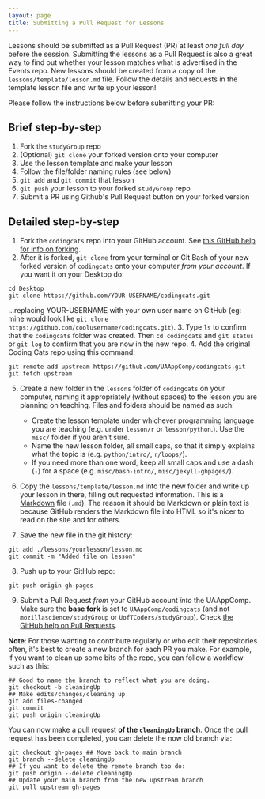 ```yaml
---
layout: page
title: Submitting a Pull Request for Lessons
---
```


Lessons should be submitted as a Pull Request (PR) at least *one full day* before the
session. Submitting the lessons as a Pull Request is also a great way to find
out whether your lesson matches what is advertised in the Events repo. New lessons
should be created from a copy of the `lessons/template/lesson.md` file. Follow the
details and requests in the template lesson file and write up your lesson!

Please follow the instructions below before submitting your PR:

## Brief step-by-step

1. Fork the `studyGroup` repo
2. (Optional) `git clone` your forked version onto your computer
3. Use the lesson template and make your lesson
4. Follow the file/folder naming rules (see below)
5. `git add` and `git commit` that lesson
6. `git push` your lesson to your forked `studyGroup` repo
7. Submit a PR using Github's Pull Request button on your forked version

## Detailed step-by-step

1. Fork the `codingcats` repo into your GitHub account. See
[this GitHub help for info on forking](https://help.github.com/articles/fork-a-repo/).
2. After it is forked, `git clone` from your terminal or Git Bash of your new
forked version of `codingcats` onto your computer *from your account*. If you
want it on your Desktop do:
  ```
  cd Desktop
  git clone https://github.com/YOUR-USERNAME/codingcats.git
  ```

  ...replacing YOUR-USERNAME with your own user name on GitHub (eg: mine would
  look like `git clone https://github.com/coolusername/codingcats.git`).
3. Type `ls` to confirm that the `codingcats` folder was created. Then
`cd codingcats` and `git status` or `git log` to confirm that you are now in the
new repo.
4. Add the original Coding Cats repo using this command:
  ```
  git remote add upstream https://github.com/UAAppComp/codingcats.git
  git fetch upstream
  ```

5. Create a new folder in the `lessons` folder of `codingcats` on your computer,
naming it appropriately (without spaces) to the lesson you are planning on
teaching. Files and folders should be named as such:
    - Create the lesson template under whichever programming language you are
    teaching (e.g. under `lesson/r` or `lesson/python`.). Use the `misc/` folder
    if you aren't sure.
    - Name the new lesson folder, all small caps, so that it simply explains
    what the topic is (e.g. `python/intro/`, `r/loops/`).
    - If you need more than one word, keep all small caps and use a dash (`-`)
    for a space (e.g. `misc/bash-intro/`, `misc/jekyll-ghpages/`).
6. Copy the `lessons/template/lesson.md` into the new folder and write up your
lesson in there, filling out requested information. This is a
[Markdown](https://help.github.com/articles/markdown-basics/) file (`.md`).
The reason it should be Markdown or plain text is because GitHub
renders the Markdown file into HTML so it's nicer to read on the site and for
others.

7. Save the new file in the git history:
  ```
  git add ./lessons/yourlesson/lesson.md
  git commit -m "Added file on lesson"
  ```

8. Push up to your GitHub repo:
  ```
  git push origin gh-pages
  ```
9. Submit a Pull Request *from* your GitHub account *into* the UAAppComp.
Make sure the **base fork** is set to `UAAppComp/codingcats` (and not `mozillascience/studyGroup` or `UofTCoders/studyGroup`).
Check [the GitHub help on Pull Requests](https://help.github.com/articles/using-pull-requests/).

**Note**: For those wanting to contribute regularly or who edit their
repositories often, it's best to create a new branch for each PR you make.  For
example, if you want to clean up some bits of the repo, you can follow a
workflow such as this:

```
## Good to name the branch to reflect what you are doing.
git checkout -b cleaningUp
## Make edits/changes/cleaning up
git add files-changed
git commit
git push origin cleaningUp
```

You can now make a pull request **of the `cleaningUp` branch**.  Once the pull
request has been completed, you can delete the now old branch via:

```
git checkout gh-pages ## Move back to main branch
git branch --delete cleaningUp
## If you want to delete the remote branch too do:
git push origin --delete cleaningUp
## Update your main branch from the new upstream branch
git pull upstream gh-pages
```
